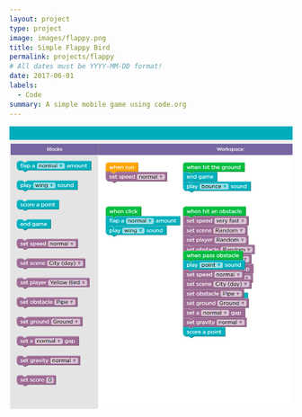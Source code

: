 ```yaml
---
layout: project
type: project
image: images/flappy.png
title: Simple Flappy Bird
permalink: projects/flappy
# All dates must be YYYY-MM-DD format!
date: 2017-06-01
labels:
  - Code
summary: A simple mobile game using code.org
--- 
```


<div class="ui small rounded images">
  <img class="ui image" src="../images/flappy code.png">
</div>
